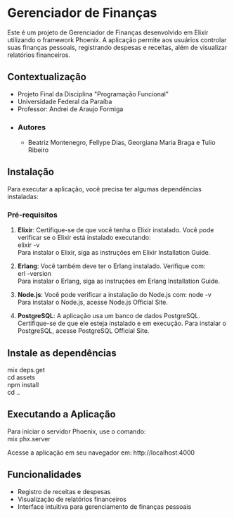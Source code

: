 # Gerenciador de Finanças

Este é um projeto de Gerenciador de Finanças desenvolvido em Elixir utilizando o framework Phoenix. A aplicação permite aos usuários controlar suas finanças pessoais, registrando despesas e receitas, além de visualizar relatórios financeiros.

## Contextualização
  - Projeto Final da Disciplina "Programação Funcional"
  - Universidade Federal da Paraíba
  - Professor: Andrei de Araujo Formiga
  - ### Autores
      - Beatriz Montenegro, Fellype Dias, Georgiana Maria Braga e Tulio Ribeiro

## Instalação

Para executar a aplicação, você precisa ter algumas dependências instaladas:

### Pré-requisitos

1. **Elixir**: Certifique-se de que você tenha o Elixir instalado. Você pode verificar se o Elixir está instalado executando:  
   elixir -v  
   Para instalar o Elixir, siga as instruções em Elixir Installation Guide.
   
2. **Erlang**: Você também deve ter o Erlang instalado. Verifique com:  
   erl -version  
   Para instalar o Erlang, siga as instruções em Erlang Installation Guide.
   
3. **Node.js**: Você pode verificar a instalação do Node.js com:
  node -v  
  Para instalar o Node.js, acesse Node.js Official Site.  

4. **PostgreSQL**: A aplicação usa um banco de dados PostgreSQL. Certifique-se de que ele esteja instalado e em execução.
   Para instalar o PostgreSQL, acesse PostgreSQL Official Site.

## Instale as dependências
mix deps.get  
cd assets  
npm install  
cd ..  

## Executando a Aplicação
Para iniciar o servidor Phoenix, use o comando:  
mix phx.server  

Acesse a aplicação em seu navegador em: http://localhost:4000  

## Funcionalidades
  - Registro de receitas e despesas
  - Visualização de relatórios financeiros
  - Interface intuitiva para gerenciamento de finanças pessoais








